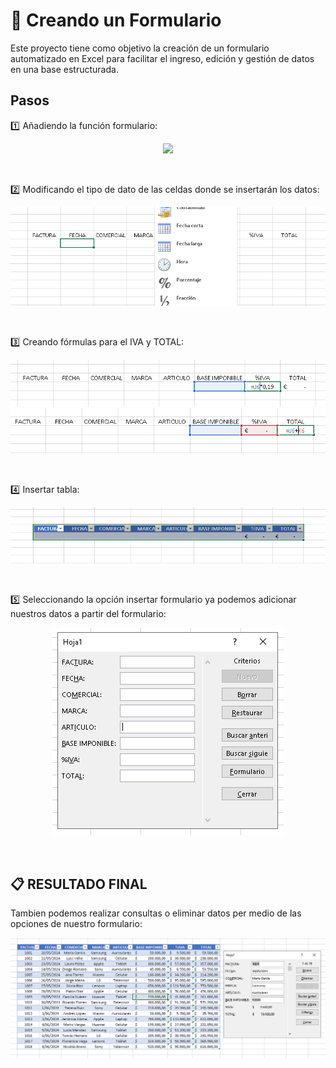 # :page_facing_up: Creando un Formulario
Este proyecto tiene como objetivo la creación de un formulario automatizado en Excel para facilitar el ingreso, edición y gestión de datos en una base estructurada.

## Pasos
:one:	Añadiendo la función formulario:
<p align="center">
<img src="https://raw.githubusercontent.com/WilliamLopez663/Creando-un-Formulario/main/assets/images/añadir-funcion-formulario.PNG">
</p>
<br>

:two: Modificando el tipo de dato de las celdas donde se insertarán los datos:
<p align="center">
<img src="https://raw.githubusercontent.com/WilliamLopez663/Creando-un-Formulario/main/assets/images/modificando-tipo-dato-celdas.PNG">
</p>
<br>

:three: Creando fórmulas para el IVA  y TOTAL:
<p align="center">
<img src="https://raw.githubusercontent.com/WilliamLopez663/Creando-un-Formulario/main/assets/images/formula-iva.PNG">  
<img src="https://raw.githubusercontent.com/WilliamLopez663/Creando-un-Formulario/main/assets/images/formula-total.PNG">
</p>
<br>

:four: Insertar tabla:
<p align="center">
<img src="https://raw.githubusercontent.com/WilliamLopez663/Creando-un-Formulario/main/assets/images/insertando-tabla.PNG">
</p>
<br>

:five: Seleccionando la opción insertar formulario ya podemos adicionar nuestros datos a partir del formulario:
<p align="center">
<img src="https://raw.githubusercontent.com/WilliamLopez663/Creando-un-Formulario/main/assets/images/formulario.PNG">
</p>
<br>

## :clipboard: RESULTADO FINAL
Tambien podemos realizar consultas o eliminar datos per medio de las opciones de nuestro formulario:
<p align="center">
<img src="https://raw.githubusercontent.com/WilliamLopez663/Creando-un-Formulario/main/assets/images/formulario-final.PNG">
</p>
<br>
